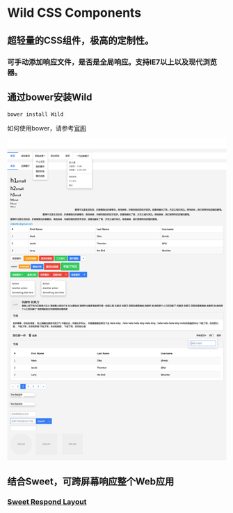Wild CSS Components
=======

## 超轻量的CSS组件，极高的定制性。

### 可手动添加响应文件，是否是全局响应。支持IE7以上以及现代浏览器。

## 通过bower安装Wild

```
bower install Wild
```

如何使用bower，请参考[官网](http://bower.io/)

![image](https://github.com/SeuHkx/Wild/blob/master/images/1.jpeg)

## 结合Sweet，可跨屏幕响应整个Web应用

### [Sweet Respond Layout](https://github.com/SeuHkx/Sweet)